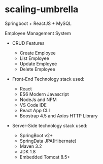 # scaling-umbrella
Springboot + ReactJS + MySQL

Employee Management System

* CRUD Features
  - Create Employee
  - List Employee
  - Update Employee
  - Delete Employee

* Front-End Technology stack used:
  - React
  - ES6 Modern Javascript 
  - NodeJs and NPM
  - VS Code IDE
  - React App CLI
  - Boostrap 4.5 and Axios HTTP Library

* Server-Side technology stack used:
  - SpringBoot v2+
  - SpringData JPA(Hibernate)
  - Maven 3.2
  - JDK 1.8
  - Embedded Tomcat 8.5+
